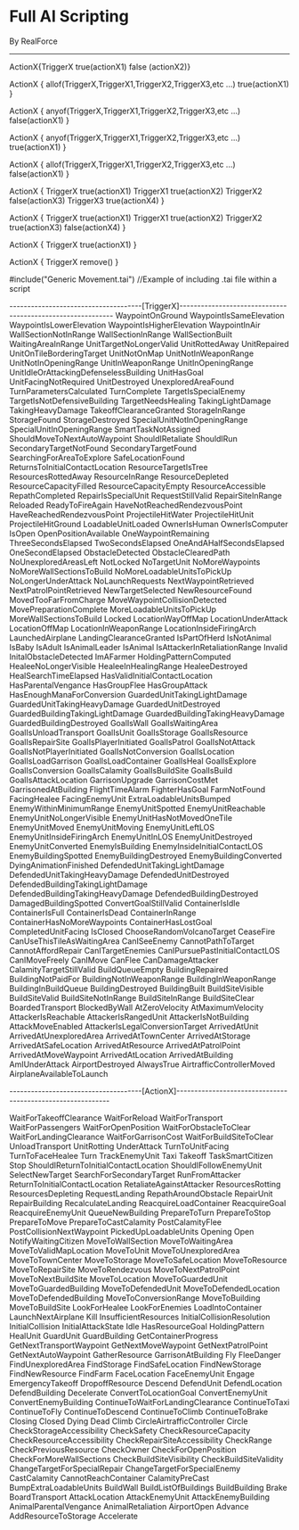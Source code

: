 ﻿# Full AI Scripting

By RealForce

---


ActionX{TriggerX true(actionX1) false (actionX2)}

ActionX
{
	allof(TriggerX,TriggerX1,TriggerX2,TriggerX3,etc ...) true(actionX1)
}


ActionX
{
	anyof(TriggerX,TriggerX1,TriggerX2,TriggerX3,etc ...) false(actionX1)
}

ActionX
{
	anyof(TriggerX,TriggerX1,TriggerX2,TriggerX3,etc ...) true(actionX1)
}

ActionX
{
	allof(TriggerX,TriggerX1,TriggerX2,TriggerX3,etc ...) false(actionX1)
}

ActionX
{
	TriggerX true(actionX1)
	TriggerX1 true(actionX2)
	TriggerX2 false(actionX3)
	TriggerX3 true(actionX4)
}

ActionX
{
	TriggerX true(actionX1)
	TriggerX1 true(actionX2)
	TriggerX2 true(actionX3) false(actionX4)
}


ActionX
{
	TriggerX true(actionX1)
}

ActionX
{
	TriggerX remove()
}

#include("Generic Movement.tai")
//Example of including .tai file within a script



-------------------------------------[TriggerX]-----------------------------------------------------------
WaypointOnGround
WaypointIsSameElevation
WaypointIsLowerElevation
WaypointIsHigherElevation
WaypointInAir
WallSectionNotInRange
WallSectionInRange
WallSectionBuilt
WaitingAreaInRange
UnitTargetNoLongerValid
UnitRottedAway
UnitRepaired
UnitOnTileBorderingTarget
UnitNotOnMap
UnitNotInWeaponRange
UnitNotInOpeningRange
UnitInWeaponRange
UnitInOpeningRange
UnitIdleOrAttackingDefenselessBuilding
UnitHasGoal
UnitFacingNotRequired
UnitDestroyed
UnexploredAreaFound
TurnParametersCalculated
TurnComplete
TargetIsSpecialEnemy
TargetIsNotDefensiveBuilding
TargetNeedsHealing
TakingLightDamage
TakingHeavyDamage
TakeoffClearanceGranted
StorageInRange
StorageFound
StorageDestroyed
SpecialUnitNotInOpeningRange
SpecialUnitInOpeningRange
SmartTaskNotAssigned
ShouldMoveToNextAutoWaypoint
ShouldIRetaliate
ShouldIRun
SecondaryTargetNotFound
SecondaryTargetFound
SearchingForAreaToExplore
SafeLocationFound
ReturnsToInitialContactLocation
ResourceTargetIsTree
ResourcesRottedAway
ResourceInRange
ResourceDepleted
ResourceCapacityFilled
ResourceCapacityEmpty
ResourceAccessible
RepathCompleted
RepairIsSpecialUnit
RequestStillValid
RepairSiteInRange
Reloaded
ReadyToFireAgain
HaveNotReachedRendezvousPoint
HaveReachedRendezvousPoint
ProjectileHitWater
ProjectileHitUnit
ProjectileHitGround
LoadableUnitLoaded
OwnerIsHuman
OwnerIsComputer
IsOpen
OpenPositionAvailable
OneWaypointRemaining
ThreeSecondsElapsed
TwoSecondsElapsed
OneAndAHalfSecondsElapsed
OneSecondElapsed
ObstacleDetected
ObstacleClearedPath
NoUnexploredAreasLeft
NotLocked
NoTargetUnit
NoMoreWaypoints
NoMoreWallSectionsToBuild
NoMoreLoadableUnitsToPickUp
NoLongerUnderAttack
NoLaunchRequests
NextWaypointRetrieved
NextPatrolPointRetrieved
NewTargetSelected
NewResourceFound
MovedTooFarFromCharge
MoveWaypointCollisionDetected
MovePreparationComplete
MoreLoadableUnitsToPickUp
MoreWallSectionsToBuild
Locked
LocationWayOffMap
LocationUnderAttack
LocationOffMap
LocationInWeaponRange
LocationInsideFiringArch
LaunchedAirplane
LandingClearanceGranted
IsPartOfHerd
IsNotAnimal
IsBaby
IsAdult
IsAnimalLeader
IsAnimal
IsAttackerInRetaliationRange
Invalid
InitalObstacleDetected
ImAFarmer
HoldingPatternComputed
HealeeNoLongerVisible
HealeeInHealingRange
HealeeDestroyed
HealSearchTimeElapsed
HasValidInitialContactLocation
HasParentalVengance
HasGroupFlee
HasGroupAttack
HasEnoughManaForConversion
GuardedUnitTakingLightDamage
GuardedUnitTakingHeavyDamage
GuardedUnitDestroyed
GuardedBuildingTakingLightDamage
GuardedBuildingTakingHeavyDamage
GuardedBuildingDestroyed
GoalIsWall
GoalIsWaitingArea
GoalIsUnloadTransport
GoalIsUnit
GoalIsStorage
GoalIsResource
GoalIsRepairSite
GoalIsPlayerInitiated
GoalIsPatrol
GoalIsNotAttack
GoalIsNotPlayerInitiated
GoalIsNotConversion
GoalIsLocation
GoalIsLoadGarrison
GoalIsLoadContainer
GoalIsHeal
GoalIsExplore
GoalIsConversion
GoalIsCalamity
GoalIsBuildSite
GoalIsBuild
GoalIsAttackLocation
GarrisonUpgrade
GarrisonCostMet
GarrisonedAtBuilding
FlightTimeAlarm
FighterHasGoal
FarmNotFound
FacingHealee
FacingEnemyUnit
ExtraLoadableUnitsBumped
EnemyWithinMinimumRange
EnemyUnitSpotted
EnemyUnitReachable
EnemyUnitNoLongerVisible
EnemyUnitHasNotMovedOneTile
EnemyUnitMoved
EnemyUnitMoving
EnemyUnitLeftLOS
EnemyUnitInsideFiringArch
EnemyUnitInLOS
EnemyUnitDestroyed
EnemyUnitConverted
EnemyIsBuilding
EnemyInsideInitialContactLOS
EnemyBuildingSpotted
EnemyBuildingDestroyed
EnemyBuildingConverted
DyingAnimationFinished
DefendedUnitTakingLightDamage
DefendedUnitTakingHeavyDamage
DefendedUnitDestroyed
DefendedBuildingTakingLightDamage
DefendedBuildingTakingHeavyDamage
DefendedBuildingDestroyed
DamagedBuildingSpotted
ConvertGoalStillValid
ContainerIsIdle
ContainerIsFull
ContainerIsDead
ContainerInRange
ContainerHasNoMoreWaypoints
ContainerHasLostGoal
CompletedUnitFacing
IsClosed
ChooseRandomVolcanoTarget
CeaseFire
CanUseThisTileAsWaitingArea
CanISeeEnemy
CannotPathToTarget
CannotAffordRepair
CanITargetEnemies
CanIPursuePastInitialContactLOS
CanIMoveFreely
CanIMove
CanFlee
CanDamageAttacker
CalamityTargetStillValid
BuildQueueEmpty
BuildingRepaired
BuildingNotPaidFor
BuildingNotInWeaponRange
BuildingInWeaponRange
BuildingInBuildQueue
BuildingDestroyed
BuildingBuilt
BuildSiteVisible
BuildSiteValid
BuildSiteNotInRange
BuildSiteInRange
BuildSiteClear
BoardedTransport
BlockedByWall
AtZeroVelocity
AtMaximumVelocity
AttackerIsReachable
AttackerIsRangedUnit
AttackerIsNotBuilding
AttackMoveEnabled
AttackerIsLegalConversionTarget
ArrivedAtUnit
ArrivedAtUnexploredArea
ArrivedAtTownCenter
ArrivedAtStorage
ArrivedAtSafeLocation
ArrivedAtResource
ArrivedAtPatrolPoint
ArrivedAtMoveWaypoint
ArrivedAtLocation
ArrivedAtBuilding
AmIUnderAttack
AirportDestroyed
AlwaysTrue
AirtrafficControllerMoved
AirplaneAvailableToLaunch

-------------------------------------[ActionX]-----------------------------------------------------------

WaitForTakeoffClearance
WaitForReload
WaitForTransport
WaitForPassengers
WaitForOpenPosition
WaitForObstacleToClear
WaitForLandingClearance
WaitForGarrisonCost
WaitForBuildSiteToClear
UnloadTransport
UnitRotting
UnderAttack
TurnToUnitFacing
TurnToFaceHealee
Turn
TrackEnemyUnit
Taxi
Takeoff
TaskSmartCitizen
Stop
ShouldIReturnToInitialContactLocation
ShouldIFollowEnemyUnit
SelectNewTarget
SearchForSecondaryTarget
RunFromAttacker
ReturnToInitialContactLocation
RetaliateAgainstAttacker
ResourcesRotting
ResourcesDepleting
RequestLanding
RepathAroundObstacle
RepairUnit
RepairBuilding
RecalculateLanding
ReacquireLoadContainer
ReacquireGoal
ReacquireEnemyUnit
QueueNewBuilding
PrepareToTurn
PrepareToStop
PrepareToMove
PrepareToCastCalamity
PostCalamityFlee
PostCollisionNextWaypoint
PickedUpLoadableUnits
Opening
Open
NotifyWaitingCitizen
MoveToWallSection
MoveToWaitingArea
MoveToValidMapLocation
MoveToUnit
MoveToUnexploredArea
MoveToTownCenter
MoveToStorage
MoveToSafeLocation
MoveToResource
MoveToRepairSite
MoveToRendezvous
MoveToNextPatrolPoint
MoveToNextBuildSite
MoveToLocation
MoveToGuardedUnit
MoveToGuardedBuilding
MoveToDefendedUnit
MoveToDefendedLocation
MoveToDefendedBuilding
MoveToConversionRange
MoveToBuilding
MoveToBuildSite
LookForHealee
LookForEnemies
LoadIntoContainer
LaunchNextAirplane
Kill
InsufficientResources
InitialCollisionResolution
InitialCollision
InitialAttackState
Idle
HasResourceGoal
HoldingPattern
HealUnit
GuardUnit
GuardBuilding
GetContainerProgress
GetNextTransportWaypoint
GetNextMoveWaypoint
GetNextPatrolPoint
GetNextAutoWaypoint
GatherResource
GarrisonAtBuilding
Fly
FleeDanger
FindUnexploredArea
FindStorage
FindSafeLocation
FindNewStorage
FindNewResource
FindFarm
FaceLocation
FaceEnemyUnit
Engage
EmergencyTakeoff
DropoffResource
Descend
DefendUnit
DefendLocation
DefendBuilding
Decelerate
ConvertToLocationGoal
ConvertEnemyUnit
ConvertEnemyBuilding
ContinueToWaitForLandingClearance
ContinueToTaxi
ContinueToFly
ContinueToDescend
ContinueToClimb
ContinueToBrake
Closing
Closed
Dying
Dead
Climb
CircleAirtrafficController
Circle
CheckStorageAccessibility
CheckSafety
CheckResourceCapacity
CheckResourceAccessibility
CheckRepairSiteAccessibility
CheckRange
CheckPreviousResource
CheckOwner
CheckForOpenPosition
CheckForMoreWallSections
CheckBuildSiteVisibility
CheckBuildSiteValidity
ChangeTargetForSpecialRepair
ChangeTargetForSpecialEnemy
CastCalamity
CannotReachContainer
CalamityPreCast
BumpExtraLoadableUnits
BuildWall
BuildListOfBuildings
BuildBuilding
Brake
BoardTransport
AttackLocation
AttackEnemyUnit
AttackEnemyBuilding
AnimalParentalVengance
AnimalRetaliation
AirportOpen
Advance
AddResourceToStorage
Accelerate
